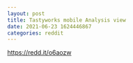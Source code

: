 ```yaml
--- 
layout: post 
title: Tastyworks mobile Analysis view 
date: 2021-06-23 1624446867 
categories: reddit 
--- 
```

https://redd.it/o6aozw